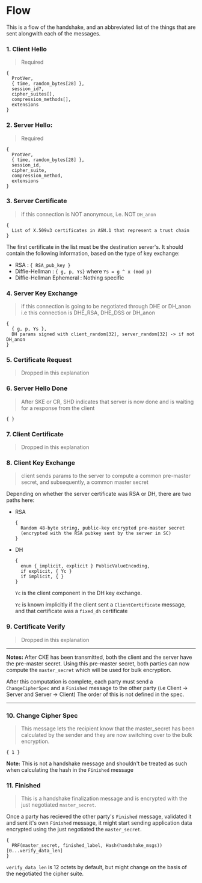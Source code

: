 # Flow

This is a flow of the handshake, and an abbreviated list of the things that are
sent alongwith each of the messages.

### 1. Client Hello

  > Required

  ```
  { 
    ProtVer, 
    { time, random_bytes[28] }, 
    session_id?, 
    cipher_suites[], 
    compression_methods[], 
    extensions
  }
  ```

### 2. Server Hello: 

  > Required

  ```
  {
    ProtVer,
    { time, random_bytes[28] },
    session_id,
    cipher_suite,
    compression_method,
    extensions
  }
  ```

### 3. Server Certificate 

  > if this connection is NOT anonymous, i.e. NOT `DH_anon`

  ```
  {
    List of X.509v3 certificates in ASN.1 that represent a trust chain
  }
  ```

  The first certificate in the list must be the destination server's. It should
  contain the following information, based on the type of key exchange:

  * RSA                      : `{ RSA_pub_key }`
  * Diffie-Hellman           : `{ g, p, Ys}` where `Ys = g ^ x (mod p)`
  * Diffie-Hellman Ephemeral : Nothing specific

### 4. Server Key Exchange

> if this connection is going to be negotiated through DHE or DH_anon
> i.e this connection is DHE_RSA, DHE_DSS or DH_anon

```
{
  { g, p, Ys },
  DH params signed with client_random[32], server_random[32] -> if not DH_anon
}
```

### 5. Certificate Request

> Dropped in this explanation

### 6. Server Hello Done

> After SKE or CR, SHD indicates that server is now done and is waiting for a
> response from the client

```
{ }
```

### 7. Client Certificate

> Dropped in this explanation

### 8. Client Key Exchange

> client sends params to the server to compute a common pre-master secret, and
> subsequently, a common master secret

Depending on whether the server certificate was RSA or DH, there are two paths
here:

* RSA

    ```
    {
      Random 48-byte string, public-key encrypted pre-master secret
      (encrypted with the RSA pubkey sent by the server in SC)
    }
    ```

* DH

    ```
    {
      enum { implicit, explicit } PublicValueEncoding,
      if explicit, { Yc }
      if implicit, { }
    }
    ```

    `Yc` is the client component in the DH key exchange.

    `Yc` is known implicitly if the client sent a `ClientCertificate` message,
    and that certificate was a `fixed_dh` certificate

### 9. Certificate Verify

> Dropped in this explanation

***

**Notes:** After CKE has been transmitted, both the client and the server have
the pre-master secret. Using this pre-master secret, both parties can now
compute the `master_secret` which will be used for bulk encryption.

After this computation is complete, each party must send a `ChangeCipherSpec`
and a `Finished` message to the other party (i.e Client -> Server and Server ->
Client) The order of this is not defined in the spec.

***

### 10. Change Cipher Spec

> This message lets the recipient know that the master_secret has been
> calculated by the sender and they are now switching over to the bulk encryption.

```
{ 1 }
```

**Note:** This is not a handshake message and shouldn't be treated as such when
calculating the hash in the `Finished` message

### 11. Finished

> This is a handshake finalization message and is encrypted with the just
> negotiated `master_secret`. 

Once a party has recieved the other party's `Finished` message, validated it and
sent it's own `Finished` message, it might start sending application data
encrypted using the just negotiated the `master_secret`.

```
{ 
  PRF(master_secret, finished_label, Hash(handshake_msgs))[0...verify_data_len]
}
```

`verify_data_len` is 12 octets by default, but might change on the basis of the
negotiated the cipher suite.
